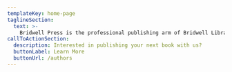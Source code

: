 ```yaml
---
templateKey: home-page
taglineSection:
  text: >-
    Bridwell Press is the professional publishing arm of Bridwell Library. For seventy years, Bridwell Library has published titles associated with its collections. Bridwell Press balances the library’s legacy with a more openly defined space for scholarly activity.
callToActionSection:
  description: Interested in publishing your next book with us?
  buttonLabel: Learn More
  buttonUrl: /authors
---
```

